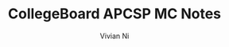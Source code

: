 ---
toc: true
layout: post
author: Vivian Ni
categories: [week7]
title: CollegeBoard APCSP MC Notes
comments: true
---